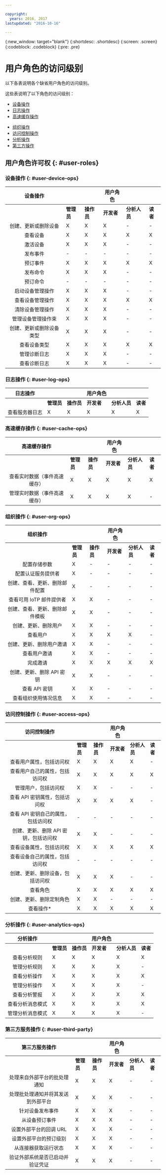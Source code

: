 ```yaml
---

copyright:
  years: 2016, 2017
lastupdated: "2016-10-16"

---
```


{:new_window: target="blank"}
{:shortdesc: .shortdesc}
{:screen: .screen}
{:codeblock: .codeblock}
{:pre: .pre}

# 用户角色的访问级别

以下各表说明各个缺省用户角色的访问级别。

这些表说明了以下角色的访问级别：
- [设备操作](#user-device-ops)
- [日志操作](#user-log-ops)
- [高速缓存操作](#user-cache-ops)
<!-- [Historian Operations](#user-historian) -->
- [组织操作](#user-org-ops)
- [访问控制操作](#user-access-ops)
- [分析操作](#user-analytics-ops)
- [第三方操作](#user-third-party)  
<!-- - [Risk Management Operations](#user-risk-mgt) -->

## 用户角色许可权 {: #user-roles}

### 设备操作 {: #user-device-ops}

设备操作 ||| 用户角色|||
:--------: | -------------|-------------|---------------|-----|---
           | **管理员** | **操作员** | **开发者** | **分析人员** | **读者**
创建、更新或删除设备 | X | X | X | - | -
查看设备 | X | X | X | X | X
激活设备 | X | X | X | - | -
发布事件 | - | - | - | - | -
预订事件 | X | X | X | X | X
发布命令 | X | X | X | - | -
预订命令 | - | - | - | - | -
启动设备管理操作 | X | X | X | - | -
查看设备管理操作 | X | X | X | X | X
清除设备管理操作 | X | X | X | - | -
管理设备管理操作束 | X | X | X | - | -
创建、更新或删除设备类型 | X | X | X | - | -
查看设备类型 | X | X | X | X | X
管理诊断日志 | X | X | X | - | -
查看诊断日志 | X | X | X | - | -

### 日志操作 {: #user-log-ops}

日志操作 ||| 用户角色|||
:--------: | -------------|-------------|---------------|-----|---
           | **管理员** | **操作员** | **开发者** | **分析人员** | **读者**
查看服务器日志 | X | X | X | X | X

### 高速缓存操作 {: #user-cache-ops}

高速缓存操作 ||| 用户角色|||
:--------: | -------------|-------------|---------------|-----|---
           | **管理员** | **操作员** | **开发者** | **分析人员** | **读者**
查看实时数据（事件高速缓存） | X | X | X | X | X
管理实时数据（事件高速缓存） | X	| X | X |	X	| -

### 组织操作 {: #user-org-ops}

组织操作 ||| 用户角色|||
:--------: | -------------|-------------|---------------|-----|---
           | **管理员** | **操作员** | **开发者** | **分析人员** | **读者**
配置存储参数|	X| - |-|-|-
配置认证服务提供者|	X|-|-|-|-
创建、查看、更新、删除邮件配置	|X|-|-|-|-
查看可用 IoTP 邮件提供者	|X|	X|-|-|-
创建、查看、更新、删除邮件模板	|X	|X	|-|-|-
创建、更新、删除用户	|X|	X|-|-|-
查看用户	|X|	X|	X|	X|-
创建、更新、删除用户邀请|	X	|X	| -|-|-
查看用户邀请	|X	|X	|- |- |-
完成邀请	|X|	X|	X|	X|	X
创建、更新、删除 API 密钥	|X	|X	| -|-|-
查看 API 密钥	|X	|X	|- |- |-
查看组织使用情况信息	|X	|X	| -|-|-		

### 访问控制操作 {: #user-access-ops}

访问控制操作 ||| 用户角色|||
:--------: | -------------|-------------|---------------|-----|---
           | **管理员** | **操作员** | **开发者** | **分析人员** | **读者**
查看用户属性，包括访问权	|X|	X|	X|	X| -
查看用户自己的属性，包括访问权	|X|	X|	X|	X|	X
管理用户，包括访问权	|X	|X	|-|-|-
查看 API 密钥属性，包括访问权|	X|	X|	X|	X|-
查看 API 密钥自己的属性，包括访问权	|-|	-|	-| -| -
创建、更新、删除 API 密钥，包括访问权	|X	|X	|-|-|-
查看设备属性，包括访问权	|X|	X|	X|	X|	X
查看设备自己的属性，包括访问权	|-	|- |- |- |-
创建、更新、删除设备，包括访问权	|X|	X|	X|	-| -
查看角色	|X	|X	|X	|X	|X
创建、更新、删除定制角色	|X	|X |- |- |-
查看操作*	|X	|X	|X	|X	|X

### 分析操作 {: #user-analytics-ops}

分析操作 ||| 用户角色|||
:--------: | -------------|-------------|---------------|-----|---
           | **管理员** | **操作员** | **开发者** | **分析人员** | **读者**
查看分析规则|	X|	X|	X|	X|	X
管理分析规则|	X|	X|	X|	X| -
查看分析操作|	X|	X|	X|	X|	X
管理分析操作|	X|	X|	X|	X| -
查看分析警报|	X|	X|	X|	X|	X
查看分析消息模式|	X|	X|	X|	X|	X
管理分析消息模式|	X|	X|	X|	X| -

### 第三方服务操作 {: #user-third-party}

第三方服务操作 ||| 用户角色|||
:--------: | -------------|-------------|---------------|-----|---
           | **管理员** | **操作员** | **开发者** | **分析人员** | **读者**
处理来自外部平台的批处理通知	|X|	X	|X |-|-
处理批处理通知并将其发送到外部平台	|X|	X	|X| -| -
针对设备发布事件	|X|	X	|X|	- |-
从设备预订事件	|X	|X	|X |-| -
设置外部平台的回调 URL	|X	|X	|X|	-| -
设置外部平台的预订级别|	X|	X|	X |- |-
从连接器获取运行状态	|X|	X	|X	|- |-
验证外部系统是否已启动并验证凭证	|X	|X|	X	|- |-
